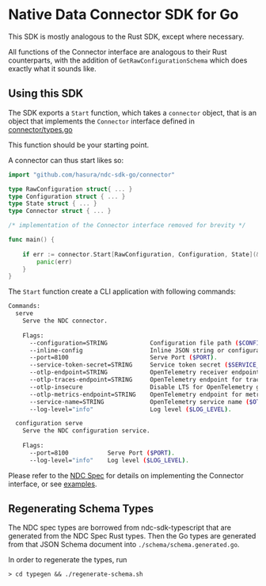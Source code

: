 # Native Data Connector SDK for Go

This SDK is mostly analogous to the Rust SDK, except where necessary.

All functions of the Connector interface are analogous to their Rust counterparts, with the addition of `GetRawConfigurationSchema` which does exactly what it sounds like.


## Using this SDK

The SDK exports a `Start` function, which takes a `connector` object, that is an object that implements the `Connector` interface defined in [connector/types.go](connector/types.go)

This function should be your starting point.

A connector can thus start likes so:

```go
import "github.com/hasura/ndc-sdk-go/connector"

type RawConfiguration struct{ ... }
type Configuration struct { ... }
type State struct { ... }
type Connector struct { ... }

/* implementation of the Connector interface removed for brevity */

func main() {
  
	if err := connector.Start[RawConfiguration, Configuration, State](&Connector{}); err != nil {
		panic(err)
	}
}
```

The `Start` function create a CLI application with following commands: 

```sh
Commands:
  serve
    Serve the NDC connector.
		
    Flags:
      --configuration=STRING            Configuration file path ($CONFIGURATION).
      --inline-config                   Inline JSON string or configuration file? ($INLINE_CONFIG)
      --port=8100                       Serve Port ($PORT).
      --service-token-secret=STRING     Service token secret ($SERVICE_TOKEN_SECRET).
      --otlp-endpoint=STRING            OpenTelemetry receiver endpoint that is set as default for all types ($OTLP_ENDPOINT).
      --otlp-traces-endpoint=STRING     OpenTelemetry endpoint for traces ($OTLP_TRACES_ENDPOINT).
      --otlp-insecure                   Disable LTS for OpenTelemetry gRPC exporters ($OTLP_INSECURE).
      --otlp-metrics-endpoint=STRING    OpenTelemetry endpoint for metrics ($OTLP_METRICS_ENDPOINT).
      --service-name=STRING             OpenTelemetry service name ($OTEL_SERVICE_NAME).
      --log-level="info"                Log level ($LOG_LEVEL).

  configuration serve
    Serve the NDC configuration service.
		
    Flags:
      --port=8100           Serve Port ($PORT).
      --log-level="info"    Log level ($LOG_LEVEL).
```

Please refer to the [NDC Spec](https://hasura.github.io/ndc-spec/) for details on implementing the Connector interface, or see [examples](./examples).  

## Regenerating Schema Types

The NDC spec types are borrowed from ndc-sdk-typescript that are generated from the NDC Spec Rust types.
Then the Go types are generated from that JSON Schema document into `./schema/schema.generated.go`.

In order to regenerate the types, run

```
> cd typegen && ./regenerate-schema.sh
```
